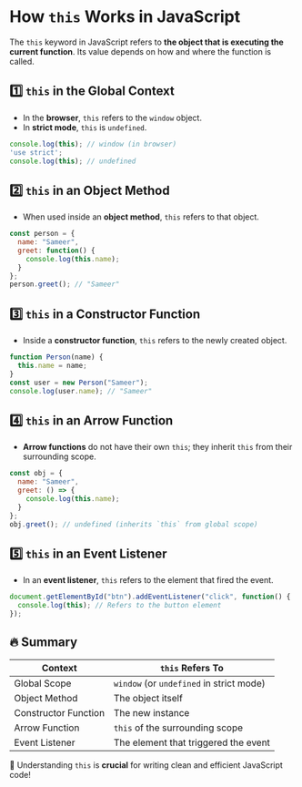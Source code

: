# How `this` Works in JavaScript

The `this` keyword in JavaScript refers to **the object that is executing the current function**. Its value depends on how and where the function is called.

## 1️⃣ `this` in the Global Context
- In the **browser**, `this` refers to the `window` object.
- In **strict mode**, `this` is `undefined`.

```js
console.log(this); // window (in browser)
'use strict';
console.log(this); // undefined
```

## 2️⃣ `this` in an Object Method
- When used inside an **object method**, `this` refers to that object.

```js
const person = {
  name: "Sameer",
  greet: function() {
    console.log(this.name);
  }
};
person.greet(); // "Sameer"
```

## 3️⃣ `this` in a Constructor Function
- Inside a **constructor function**, `this` refers to the newly created object.

```js
function Person(name) {
  this.name = name;
}
const user = new Person("Sameer");
console.log(user.name); // "Sameer"
```

## 4️⃣ `this` in an Arrow Function
- **Arrow functions** do not have their own `this`; they inherit `this` from their surrounding scope.

```js
const obj = {
  name: "Sameer",
  greet: () => {
    console.log(this.name);
  }
};
obj.greet(); // undefined (inherits `this` from global scope)
```

## 5️⃣ `this` in an Event Listener
- In an **event listener**, `this` refers to the element that fired the event.

```js
document.getElementById("btn").addEventListener("click", function() {
  console.log(this); // Refers to the button element
});
```

## 🔥 Summary
| Context | `this` Refers To |
|---------|-----------------|
| Global Scope | `window` (or `undefined` in strict mode) |
| Object Method | The object itself |
| Constructor Function | The new instance |
| Arrow Function | `this` of the surrounding scope |
| Event Listener | The element that triggered the event |

🚀 Understanding `this` is **crucial** for writing clean and efficient JavaScript code!

